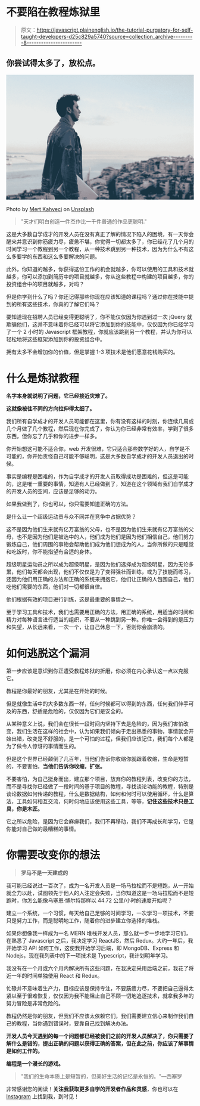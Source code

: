 # 不要陷在教程炼狱里

> 原文：<https://javascript.plainenglish.io/the-tutorial-purgatory-for-self-taught-developers-d25c829a5740?source=collection_archive---------8----------------------->

## 你尝试得太多了，放松点。

![](img/512178ed467622f86f88a3a462a8b0e1.png)

Photo by [Mert Kahveci](https://unsplash.com/@mertkahveci?utm_source=unsplash&utm_medium=referral&utm_content=creditCopyText) on [Unsplash](https://unsplash.com/collections/9948985/dev?utm_source=unsplash&utm_medium=referral&utm_content=creditCopyText)

> "天才们明白创造一件杰作比一千件普通的作品更聪明."

这是大多数自学成才的开发人员在没有真正了解的情况下陷入的困境，有一天你会醒来并意识到你筋疲力尽，疲惫不堪，你觉得一切都太多了，你已经花了几个月的时间学习一个教程到另一个教程，从一种技术跳到另一种技术，因为为什么不有这么多要学的东西和这么多要解决的问题。

此外，你知道的越多，你获得这份工作的机会就越多，你可以使用的工具和技术就越多，你可以添加到简历中的项目就越多，你从这些教程中构建的项目越多，你的投资组合中的项目就越多，对吗？

但是你学到什么了吗？你还记得那些你现在应该知道的课程吗？通过你在技能中提到的所有这些技术，你真的了解它们吗？

要知道现在招聘人员已经变得更聪明了，你不能仅仅因为你遇到过一次 jQuery 就欺骗他们，这并不意味着你已经可以将它添加到你的技能中，仅仅因为你已经学习了一个 2 小时的 Javascript 框架教程，你就应该跳到另一个教程，并认为你可以轻松地将这些框架添加到你的投资组合中。

拥有太多不会增加你的价值，但是掌握 1-3 项技术是他们愿意花钱购买的。

# 什么是炼狱教程

**名字本身就说明了问题，它已经接近灾难了。**

**这就像被往不同的方向拉伸得太细了。**

我们所有自学成才的开发人员可能都在这里，你有没有这样的时刻，你连续几周或几个月做了几个教程，然后现在你完成了，你认为你已经非常有效率，学到了很多东西，但你忘了几乎和你的进步一样多。

你开始想这可能不适合你，web 开发很难，它只适合那些数学好的人，自学是不可能的，你开始责怪自己可能不够聪明，这是大多数自学成才的开发人员退出的时候。

事实是编程是困难的，作为自学成才的开发人员取得成功是困难的，但这是可能的，这是唯一重要的事情，知道有人已经做到了，知道在这个领域有我们自学成才的开发人员的空间，应该是足够的动力。

如果我做到了，你也可以，你只需要知道正确的方法。

是什么让一个超级运动员与众不同并在竞争中占据优势？

这不是因为他们生来就有亿万富翁的父母，也不是因为他们生来就有亿万富翁的父母，也不是因为他们是被选中的人，他们成为他们是因为他们相信自己，他们努力锻炼自己，他们周围的事物会帮助他们成为他们想成为的人，当你所做的只是睡觉和吃饭时，你不能指望有合适的身体。

超级明星运动员之所以成为超级明星，是因为他们选择成为超级明星，因为无论多累，他们每天都会出现，他们不仅仅是为了变得强壮而训练，或为了技能而练习，还因为他们用正确的方法和正确的系统来拥抱它，他们让正确的人包围自己，他们吃他们需要的东西，他们对一切都很自律。

他们根据有效的项目进行训练，这是最重要的事情之一。

至于学习工具和技术，我们也需要用正确的方法，用正确的系统，用适当的时间和精力对每种语言进行适当的组织，不要从一种跳到另一种。你唯一会得到的是压力和失望，从长远来看，一次一个，让自己休息一下，否则你会崩溃的。

# 如何逃脱这个漏洞

第一步应该是意识到你正遭受教程炼狱的折磨，你必须在内心承认这一点以克服它。

教程是你最好的朋友，尤其是在开始的时候。

但是就像生活中的大多数东西一样，任何时候都可以得到的东西，任何我们伸手可及的东西，舒适是危险的，仅仅因为它们是安全的。

从某种意义上说，我们会在很长一段时间内坚持下去是危险的，因为我们害怕改变，我们生活在这样的社会中，认为如果我们倾向于走出熟悉的事物，事情就会开始出错，改变是不舒服的，是一个可怕的过程，但我们应该记住，我们每个人都是为了做令人惊讶的事情而生的。

但是这个世界已经颠倒了几百年，当他们告诉你收缩你就跟着收缩，生命是短暂的，不要害怕，**当他们告诉你收缩，扩张。**

不要害怕，为自己挺身而出，建立那个项目，放弃你的教程列表，改变你的方法，而不是寻找你已经做了一段时间的基于项目的教程，寻找谈论功能的教程，特别是谈论数据如何传递的教程，什么是数据结构，如何和何时可以使用循环，什么是算法，工具如何相互交流，何时何地应该使用这些工具，等等，**记住这些技术只是工具，你是木匠。**

它之所以危险，是因为它会麻痹我们，我们不再移动，我们不再成长和学习，它是你能对自己做的最糟糕的事情。

# 你需要改变你的想法

> **罗马不是一天建成的**

我可能已经说过一百次了，成为一名开发人员是一场马拉松而不是短跑，从一开始就全力以赴，试图领先于他人的人注定会失败，当你知道这是一场马拉松而不是短跑时，你怎么能像乌塞恩·博尔特那样以 44.72 公里/小时的速度开始呢？

建立一个系统，一个习惯，每天给自己足够的时间学习，一次学习一项技术，不要只是努力工作，而是聪明地工作，随着你的进步建立你选择的堆栈。

如果你想像我一样成为一名 MERN 堆栈开发人员，那么就一步一步地学习它们，在熟悉了 Javascript 之后，我决定学习 ReactJS，然后 Redux。大约一年后，我开始学习 API 如何工作，这使我开始学习后端，即 MongoDB、Express 和 Nodejs，现在我列表中的下一项技术是 Typescript，我计划明年学习。

我没有在一个月或六个月内解决所有这些问题，在我决定采用后端之前，我花了将近一年的时间单独使用 React 和 Redux。

忙碌并不意味着生产力，目标应该是保持专注，不要筋疲力尽，不要把自己逼得太紧以至于很难恢复，仅仅因为我不能阻止自己不顾一切地追逐技术，就拿我多年的努力冒险是非常危险的。

教程仍然是你的朋友，但我们不应该太依赖它们，我们需要建立信心来制作我们自己的教程，当你遇到错误时，要靠自己找到解决办法。

**开发人员今天遇到的每一个问题都已经被我们之前的开发人员解决了，你只需要了解什么是错的，提出正确的问题以获得正确的答案，但在此之前，你应该了解事情是如何工作的。**

**编程是一个漫长的游戏。**

> "我们的生命本质上是短暂的，但美好生活的记忆是永恒的。"—西塞罗

非常感谢您的阅读！**关注我获取更多自学的开发者作品和灵感**，你也可以在 [Instagram](https://instagram.com/womencodes_) 上找到我，到时见！